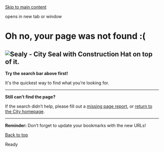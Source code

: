 [Skip to main content](https://www.pittsburghpa.gov/Safety/Emergency-Medical-Services/EMS-Recruitment/EMS-Recruitment-Rotating-Banner/Medic-showing-children-equipment.#main-content)

opens in new tab or window

# Oh no, your page was not found :(

## **![Sealy - City Seal with Construction Hat on top of it.](https://www.pittsburghpa.gov/files/sharedassets/city/v/1/thumbs/page-not-found-sealy.png?w=192&h=231)**

**Try the search bar above first!**

It's the quickest way to find what you’re looking for.

* * *

**Still can’t find the page?**

If the search didn’t help, please fill out a [missing page report](https://us.openforms.com/Form/cf40eaaf-66c0-4f74-842c-f3e2686b065c), or [return to the City homepage](https://www.pittsburghpa.gov/Home).

* * *

**Reminder:** Don’t forget to update your bookmarks with the new URLs!

[Back to top](https://www.pittsburghpa.gov/Safety/Emergency-Medical-Services/EMS-Recruitment/EMS-Recruitment-Rotating-Banner/Medic-showing-children-equipment.#body-top)

Ready
